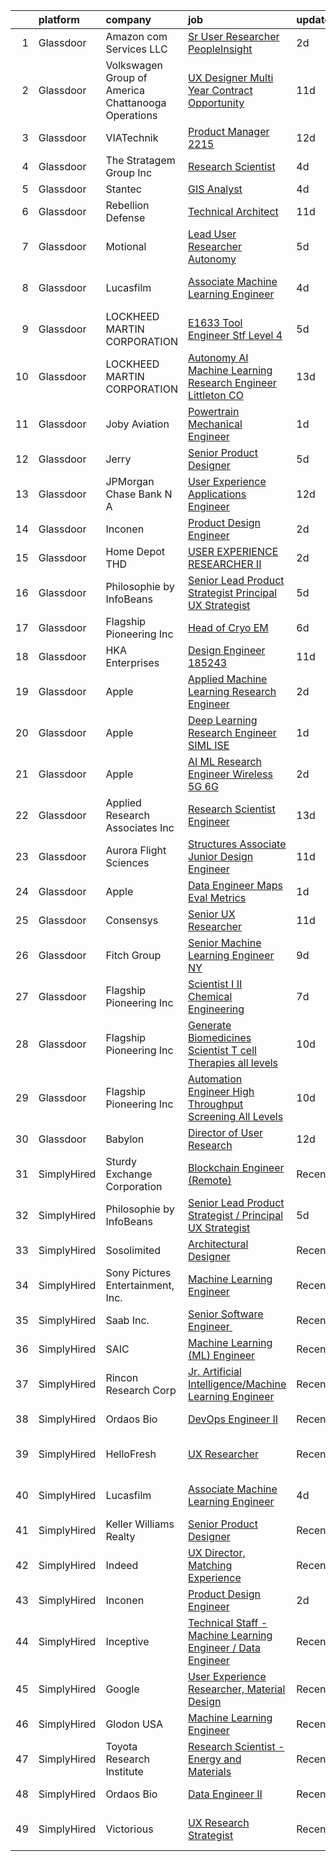 

|    | platform    | company                                              | job                                                                                                                                                                                                                                                                                                                                                                                                                                                                                                                                                                                                                                                                                                                                                                                                                                                                                                                                                                                                                                                                                                                                                                                                                                                                                                                                                           | update_time   | location                  |
|---:|:------------|:-----------------------------------------------------|:--------------------------------------------------------------------------------------------------------------------------------------------------------------------------------------------------------------------------------------------------------------------------------------------------------------------------------------------------------------------------------------------------------------------------------------------------------------------------------------------------------------------------------------------------------------------------------------------------------------------------------------------------------------------------------------------------------------------------------------------------------------------------------------------------------------------------------------------------------------------------------------------------------------------------------------------------------------------------------------------------------------------------------------------------------------------------------------------------------------------------------------------------------------------------------------------------------------------------------------------------------------------------------------------------------------------------------------------------------------|:--------------|:--------------------------|
|  1 | Glassdoor   | Amazon com Services LLC                              | [Sr  User Researcher  PeopleInsight](https://www.glassdoor.com/partner/jobListing.htm?pos=116&ao=1136043&s=58&guid=0000018137c5f1479fa7c2451fa4144c&src=GD_JOB_AD&t=SR&vt=w&cs=1_9ac07383&cb=1654498128509&jobListingId=1007916745090&jrtk=3-0-1g4rsbsbfmfpr801-1g4rsbsbsi6h6800-dd6cd1186289d83a-)                                                                                                                                                                                                                                                                                                                                                                                                                                                                                                                                                                                                                                                                                                                                                                                                                                                                                                                                                                                                                                                           | 2d            | Seattle, WA               |
|  2 | Glassdoor   | Volkswagen Group of America   Chattanooga Operations | [UX Designer  Multi Year Contract Opportunity ](https://www.glassdoor.com/partner/jobListing.htm?pos=119&ao=1136043&s=58&guid=0000018137c5f1479fa7c2451fa4144c&src=GD_JOB_AD&t=SR&vt=w&cs=1_e8bd1153&cb=1654498128512&jobListingId=1007893331255&jrtk=3-0-1g4rsbsbfmfpr801-1g4rsbsbsi6h6800-7fbc0297cae1dc83-)                                                                                                                                                                                                                                                                                                                                                                                                                                                                                                                                                                                                                                                                                                                                                                                                                                                                                                                                                                                                                                                | 11d           | Belmont, CA               |
|  3 | Glassdoor   | VIATechnik                                           | [Product Manager   2215](https://www.glassdoor.com/partner/jobListing.htm?pos=120&ao=1136043&s=58&guid=0000018137c5f1479fa7c2451fa4144c&src=GD_JOB_AD&t=SR&vt=w&ea=1&cs=1_d8c60da4&cb=1654498128512&jobListingId=1007887880520&jrtk=3-0-1g4rsbsbfmfpr801-1g4rsbsbsi6h6800-a41e3ffbc589687c-)                                                                                                                                                                                                                                                                                                                                                                                                                                                                                                                                                                                                                                                                                                                                                                                                                                                                                                                                                                                                                                                                  | 12d           | Denver, CO                |
|  4 | Glassdoor   | The Stratagem Group  Inc                             | [Research Scientist](https://www.glassdoor.com/partner/jobListing.htm?pos=127&ao=1136043&s=58&guid=0000018137c5f1479fa7c2451fa4144c&src=GD_JOB_AD&t=SR&vt=w&cs=1_1c80b685&cb=1654498128514&jobListingId=1007910164069&jrtk=3-0-1g4rsbsbfmfpr801-1g4rsbsbsi6h6800-b331ae1f868b49f6-)                                                                                                                                                                                                                                                                                                                                                                                                                                                                                                                                                                                                                                                                                                                                                                                                                                                                                                                                                                                                                                                                           | 4d            | Aurora, CO                |
|  5 | Glassdoor   | Stantec                                              | [GIS Analyst](https://www.glassdoor.com/partner/jobListing.htm?pos=125&ao=1136043&s=58&guid=0000018137c5f1479fa7c2451fa4144c&src=GD_JOB_AD&t=SR&vt=w&cs=1_91b567d4&cb=1654498128513&jobListingId=1007910179307&jrtk=3-0-1g4rsbsbfmfpr801-1g4rsbsbsi6h6800-8ad48df3a3a816c1-)                                                                                                                                                                                                                                                                                                                                                                                                                                                                                                                                                                                                                                                                                                                                                                                                                                                                                                                                                                                                                                                                                  | 4d            | Laurel, MD                |
|  6 | Glassdoor   | Rebellion Defense                                    | [Technical Architect](https://www.glassdoor.com/partner/jobListing.htm?pos=121&ao=1136043&s=58&guid=0000018137c5f1479fa7c2451fa4144c&src=GD_JOB_AD&t=SR&vt=w&cs=1_871af4cf&cb=1654498128512&jobListingId=1007893476393&jrtk=3-0-1g4rsbsbfmfpr801-1g4rsbsbsi6h6800-962b39969fa69237-)                                                                                                                                                                                                                                                                                                                                                                                                                                                                                                                                                                                                                                                                                                                                                                                                                                                                                                                                                                                                                                                                          | 11d           | Washington, DC            |
|  7 | Glassdoor   | Motional                                             | [Lead User Researcher   Autonomy](https://www.glassdoor.com/partner/jobListing.htm?pos=113&ao=1136043&s=58&guid=0000018137c5f1479fa7c2451fa4144c&src=GD_JOB_AD&t=SR&vt=w&cs=1_06939aba&cb=1654498128508&jobListingId=1007905971375&jrtk=3-0-1g4rsbsbfmfpr801-1g4rsbsbsi6h6800-d1028d1005647685-)                                                                                                                                                                                                                                                                                                                                                                                                                                                                                                                                                                                                                                                                                                                                                                                                                                                                                                                                                                                                                                                              | 5d            | Boston, MA                |
|  8 | Glassdoor   | Lucasfilm                                            | [Associate Machine Learning Engineer](https://www.glassdoor.com/partner/jobListing.htm?pos=108&ao=1136043&s=58&guid=0000018137c5f1479fa7c2451fa4144c&src=GD_JOB_AD&t=SR&vt=w&cs=1_3a0c6a42&cb=1654498128508&jobListingId=1007909774184&jrtk=3-0-1g4rsbsbfmfpr801-1g4rsbsbsi6h6800-365b1ae98bce8469-)                                                                                                                                                                                                                                                                                                                                                                                                                                                                                                                                                                                                                                                                                                                                                                                                                                                                                                                                                                                                                                                          | 4d            | San Francisco, CA         |
|  9 | Glassdoor   | LOCKHEED MARTIN CORPORATION                          | [E1633 Tool Engineer  Stf   Level 4 ](https://www.glassdoor.com/partner/jobListing.htm?pos=112&ao=1136043&s=58&guid=0000018137c5f1479fa7c2451fa4144c&src=GD_JOB_AD&t=SR&vt=w&cs=1_c06ea85f&cb=1654498128508&jobListingId=1007907634061&jrtk=3-0-1g4rsbsbfmfpr801-1g4rsbsbsi6h6800-6b63e83b03d82390-)                                                                                                                                                                                                                                                                                                                                                                                                                                                                                                                                                                                                                                                                                                                                                                                                                                                                                                                                                                                                                                                          | 5d            | Palmdale, CA              |
| 10 | Glassdoor   | LOCKHEED MARTIN CORPORATION                          | [Autonomy AI Machine Learning Research Engineer Littleton  CO](https://www.glassdoor.com/partner/jobListing.htm?pos=130&ao=1136043&s=58&guid=0000018137c5f1479fa7c2451fa4144c&src=GD_JOB_AD&t=SR&vt=w&cs=1_2e16394b&cb=1654498128514&jobListingId=1007887216642&jrtk=3-0-1g4rsbsbfmfpr801-1g4rsbsbsi6h6800-6a8ceea435160476-)                                                                                                                                                                                                                                                                                                                                                                                                                                                                                                                                                                                                                                                                                                                                                                                                                                                                                                                                                                                                                                 | 13d           | Littleton, CO             |
| 11 | Glassdoor   | Joby Aviation                                        | [Powertrain Mechanical Engineer](https://www.glassdoor.com/partner/jobListing.htm?pos=110&ao=1136043&s=58&guid=0000018137c5f1479fa7c2451fa4144c&src=GD_JOB_AD&t=SR&vt=w&cs=1_728c8ffc&cb=1654498128508&jobListingId=1007917531129&jrtk=3-0-1g4rsbsbfmfpr801-1g4rsbsbsi6h6800-397db405d18566b0-)                                                                                                                                                                                                                                                                                                                                                                                                                                                                                                                                                                                                                                                                                                                                                                                                                                                                                                                                                                                                                                                               | 1d            | San Carlos, CA            |
| 12 | Glassdoor   | Jerry                                                | [Senior Product Designer](https://www.glassdoor.com/partner/jobListing.htm?pos=124&ao=1136043&s=58&guid=0000018137c5f1479fa7c2451fa4144c&src=GD_JOB_AD&t=SR&vt=w&ea=1&cs=1_4d516c22&cb=1654498128513&jobListingId=1007907523368&jrtk=3-0-1g4rsbsbfmfpr801-1g4rsbsbsi6h6800-cfc33c90aad0e840-)                                                                                                                                                                                                                                                                                                                                                                                                                                                                                                                                                                                                                                                                                                                                                                                                                                                                                                                                                                                                                                                                 | 5d            | New York, NY              |
| 13 | Glassdoor   | JPMorgan Chase Bank  N A                             | [User Experience   Applications Engineer](https://www.glassdoor.com/partner/jobListing.htm?pos=128&ao=1136043&s=58&guid=0000018137c5f1479fa7c2451fa4144c&src=GD_JOB_AD&t=SR&vt=w&cs=1_5d807d9a&cb=1654498128514&jobListingId=1007890804984&jrtk=3-0-1g4rsbsbfmfpr801-1g4rsbsbsi6h6800-9098bde26e55304b-)                                                                                                                                                                                                                                                                                                                                                                                                                                                                                                                                                                                                                                                                                                                                                                                                                                                                                                                                                                                                                                                      | 12d           | Apple Valley, CA          |
| 14 | Glassdoor   | Inconen                                              | [Product Design Engineer](https://www.glassdoor.com/partner/jobListing.htm?pos=106&ao=1110586&s=58&guid=0000018137c5f1479fa7c2451fa4144c&src=GD_JOB_AD&t=SR&vt=w&ea=1&cs=1_4fe1b1a1&cb=1654498128508&jobListingId=1007916221903&cpc=334ABAF5D42DC775&jrtk=3-0-1g4rsbsbfmfpr801-1g4rsbsbsi6h6800-0898e459a227f9a5--6NYlbfkN0A2eiDHKGU7U6rrrQKCgBk6jrNP68ReN3vHrO7ZLZ1sngQv2h8fBEee2rI4peH_rya-nkxawRXnsBe4Jh5Kf48rv9uriRJMFdDcjy68yFf7PLSVDn7c95O6C6bg0Yh69YcPPfWCNGqGHqshm1lCdZqEzrHor5FJb2eTEGZUbZpAi0eXl0lKWycT0jSzs-OP7FcD4NR81RQ_bwfrQWnj1ZMT8-eFxGUncTI1gKMD2cj-YN0LOyqYu9SEVH7zUm9UlOHa2hhpNQxjt78uDS-ZZOEDUQ4RQJauzFkBsABI3q6X4fWEzfWGSP6nzEgc7JuCwGkx7_QaTJ5IjI8jSnJE6mOlaQ9JveujPks9eLJZhsysLCXjblJLrQGCSmoBMsv9ZKxj883HSDcRwOFPP7PRWL8V32L9DHRzNtKZWxapfZ83yEA4_S_JmIhNg4lAJxcq-E7FrRWxjeqm9Zk5yZW1ayseJhhAecRfnc_1tgFPpNaqdlyQ_GQxJPkLKyNGW1W5Baefk0HF1VWzKQ%3D%3D)                                                                                                                                                                                                                                                                                                                                                                                                                                                                                | 2d            | Remote                    |
| 15 | Glassdoor   | Home Depot   THD                                     | [USER EXPERIENCE RESEARCHER II](https://www.glassdoor.com/partner/jobListing.htm?pos=117&ao=1136043&s=58&guid=0000018137c5f1479fa7c2451fa4144c&src=GD_JOB_AD&t=SR&vt=w&cs=1_8d140a2e&cb=1654498128509&jobListingId=1007916312296&jrtk=3-0-1g4rsbsbfmfpr801-1g4rsbsbsi6h6800-4d4eeb5378b0fa9e-)                                                                                                                                                                                                                                                                                                                                                                                                                                                                                                                                                                                                                                                                                                                                                                                                                                                                                                                                                                                                                                                                | 2d            | Atlanta, GA               |
| 16 | Glassdoor   | Philosophie by InfoBeans                             | [Senior Lead Product Strategist   Principal UX Strategist](https://www.glassdoor.com/partner/jobListing.htm?pos=101&ao=1110586&s=58&guid=0000018137c5f1479fa7c2451fa4144c&src=GD_JOB_AD&t=SR&vt=w&ea=1&cs=1_1f69ab33&cb=1654498128507&jobListingId=1007907137731&cpc=D1CBE86395A4E5A8&jrtk=3-0-1g4rsbsbfmfpr801-1g4rsbsbsi6h6800-1a333287eb6deaaa--6NYlbfkN0CxNHn9w-jtTWe_RZttFxaIHe43K21EFyXUp6qq9_pyzrZZY9ivqOpdKIyiJzdWH-nQ-RPjVGSBnzSmPzeCMii3BL9Mo8-SWwWL7qcZGyL3z_15o2NiBZfW8Ove-Gw6KLaAJJKwg-N3fR-2EEY7gLdwo-x5O8k9f8739uFyAEEAvpK45WhN1mmk7v5SsY_1zeC3-841h50k81Jl8O8Wjeot6gg1AEEGJhMwwHg-rN0rXY9lGl3wZBayR6GNswJFiCShKVmR5lfCvEDzBAhfBbht8EZJjPYmNh-GmdNDzTZLoUY18jRMYYR2glIFcInAV7GwELIDKp3S-iV7zpDzQmY-5H3Rkno7OLwmlg6v31w84lUdOZzKKc4-WOiGv0Yu7TIYl-otWTe832lNsRSrXYo4qDfqFxWv7tUWqyLuiNTufzu4XQvWpypxjztpGUoIvMhQD3cOdrX8QUUraQ8W5CFOkRp1iTNb52KknXDuYgm2jfWb-CnSXwiGsOPzhABwVSHeXu7OrOTLbA%3D%3D)                                                                                                                                                                                                                                                                                                                                                                                                                                               | 5d            | Remote                    |
| 17 | Glassdoor   | Flagship Pioneering  Inc                             | [Head of Cryo EM](https://www.glassdoor.com/partner/jobListing.htm?pos=123&ao=1136043&s=58&guid=0000018137c5f1479fa7c2451fa4144c&src=GD_JOB_AD&t=SR&vt=w&ea=1&cs=1_a44a4cab&cb=1654498128513&jobListingId=1007902849397&jrtk=3-0-1g4rsbsbfmfpr801-1g4rsbsbsi6h6800-dd3911fade885421-)                                                                                                                                                                                                                                                                                                                                                                                                                                                                                                                                                                                                                                                                                                                                                                                                                                                                                                                                                                                                                                                                         | 6d            | Boston, MA                |
| 18 | Glassdoor   | HKA Enterprises                                      | [Design Engineer 185243](https://www.glassdoor.com/partner/jobListing.htm?pos=102&ao=1110586&s=58&guid=0000018137c5f1479fa7c2451fa4144c&src=GD_JOB_AD&t=SR&vt=w&ea=1&cs=1_4cbc15b4&cb=1654498128507&jobListingId=1007892467930&cpc=AECEB822CA110EBC&jrtk=3-0-1g4rsbsbfmfpr801-1g4rsbsbsi6h6800-fe97b052e17de859--6NYlbfkN0D2Zbx9XuZiwQ79GU-6D-_G_OF5jUrh-BR5XA-QHW_xVFUt0QWVNGr_bA4MiO56m0Mzqr1cb3QAfitC3gh3pb00V-oR0yY35E0N180RjrFVizEgrAA2HwlSVy1Bpo-bJ2nBWYMzGJ4-gWRxXRvNY7CWJOngnYx-4hHwSKDfB8ayHJe8IzYg9mKoOxaHJxuvU4Qg6ZfISLYDA5sWjNoHFvdjFkI74IblMcgawT-Dz_hXTULsIzd-WpG8yrdLgcpxXxMdPpSgYLCb9RQYMcXJusv7x-nKEC7FY1JcAv5SHQCzSyzk__pdJ89thVkllE3tuMLVBSt-xlZY_SeiLeCbGK764na5Sh3GYHxzuYe-JxMXTg4EQe_PMoVYUhZ2ajYgofY7BycJE-Hs5jkgTaZQrqNKHTr_w33BcweyodVep_4gGV8W84FNPCeiGp0iFZE5yhimoqpjiXmZXkwvKmYrz3rBj1Oq-RdaxfL8QhBrnSbHtC9LQNVyqTag0uVqkgx96hlUXYWDOGrvLj93ev1emD1N)                                                                                                                                                                                                                                                                                                                                                                                                                                                                             | 11d           | Windsor Locks, CT         |
| 19 | Glassdoor   | Apple                                                | [Applied Machine Learning Research Engineer](https://www.glassdoor.com/partner/jobListing.htm?pos=103&ao=1110586&s=58&guid=0000018137c5f1479fa7c2451fa4144c&src=GD_JOB_AD&t=SR&vt=w&cs=1_4c2ed1da&cb=1654498128507&jobListingId=1007917013294&cpc=C4A69CCDBB3B9599&jrtk=3-0-1g4rsbsbfmfpr801-1g4rsbsbsi6h6800-6eaff0caedf3d3aa--6NYlbfkN0BvKrLyj5gPmtZO9T8euul8TCxuuKNOtzRJOomxnwSEodTz2Bc-sPZl8WPllYOnI2gKGmARVlNo3tiEnssU5vPmJwXHwSAlt66eqnbfo4GgjKIZvtjLDE6pzjk41SR5pJmmiirnTxx-iS-V8aOG3p7PcTtWPep2nTSiz8EcYiUKas7f59Vcj9NX_eYPksws_66yaXvK9e7ab51JsQNLsM0h6P4a_fxDxN-xesuwKPWpOE3HgfM6zZlxQoRrq5TdtiQgtw-MFmhJgAkE_MngelKXcVu7TcSpD8r8_Zw3bisdYAMjjUAL8PazKmhtVfvTHrNhloTK4_kHBjUV02x6a08JGMzbnUZxQ9_0I2JHUFfYc2wNG9LfRD0CnMlbZH0WS4l57ca5NTsKF1koNEpRR7iAKqOquFX1EcQ3iVmk7_6v2c0fCPEsuR6eAf0G0eagUzQUNgTVm-v-N4Oc4Et22vUSG3EjpZGZtOzN9t47myUvxsYVl0WrL72oKHIph-FAZw_kultRQ5AKx6Rd5deEYrY2WAO4rP5vwJCa8QW5YfaO49wrNwov2iQ4WjPsLkUNuwTWYMsu99qY1UxwsedniSuQ6Jkcy0fSm126DJX_TSswG5NcUmeLEv1w12_UJl3u-H8njrF7BxQbbUR_jGHRFSzwvgmT1hgB6AnEkSxxo2yFc7odeHnXuPLOCsuo-e1orj95eh4r7zZC3_QAg1eQm37uM3WVpeuQfkfIDGNpuehnDrOQsWs-6rGohiR9BCMtb0elVB5PXt7le5gdEjQGAjZ_dZHGgCZmYuQRF9Iaa35Q0LYXMhrX13XusjokTr1UlSmIhFVfqcnw-G6ex9uOasbnN5hQUZgT1XvuBjaZ3Itx4ZjXRUzzbtgdDaqeF4ONZhtM2l_PXomG_z7_nXT2LB1nnmWmoBHoIIJ1TufD-rUDsov9HJ1TtuXgFPI6e9BwCvButVpY6OEaig%3D%3D)  | 2d            | San Diego, CA             |
| 20 | Glassdoor   | Apple                                                | [Deep Learning Research Engineer   SIML  ISE](https://www.glassdoor.com/partner/jobListing.htm?pos=104&ao=1110586&s=58&guid=0000018137c5f1479fa7c2451fa4144c&src=GD_JOB_AD&t=SR&vt=w&cs=1_3abdb38b&cb=1654498128507&jobListingId=1007918146625&cpc=AC285F3A3ECA6BB0&jrtk=3-0-1g4rsbsbfmfpr801-1g4rsbsbsi6h6800-aef0e328a3454605--6NYlbfkN0BvKrLyj5gPmtZO9T8euul8TCxuuKNOtzRJOomxnwSEodTz2Bc-sPZlt2Zgji_QUXEFsEli8WvvjyjdOY3BJ5TypW401HclQw2gcfBougrf9-3i5iBYsJrJeTWX2UR1I4Pqja-jqcMzqNdQNRGNrm5bK1hOXoexUPoxMKkASaspgDLRFZw4k2ZV_hOatjLwHotPbRhvVBLPCfk1rL8vfrsg1lXOB0Do8uIcQ93qkpb-YVDANP7DqyNtMxsspd2SIjfJ6zgcYKssTT4mKm6j2CztTZUZfyv4W0kSvjZrxUSpBfVGeNe-FKCqFLBvMEM4NVJCb5d902SLimHiHDgDbM5GhJ_piYAuAfEcJlWRpv7JwEgRddACNk2Hf6DkLpTlYkbjxukkjp66Bye2QeTMIoHvH904nDXOgZyAipKBJ6Nkn7i_2Yd5Pj9laVenWOar5LnLQcr_QkUNW3Ixlc1QyLSWdCOSar0SHsTaT9shBC4URswK5q3KIlBvDveCEntRRdypEvN6pPRnx7QranJ005rLFMMuMD8BhpIblnRwHz6DM5be-7zmNxCutSGgkfD4-OUPDM-S9pWYdKnT4r4N6RZkYsXBpuZxA5AEd2FQGzVRxGFFqQigMZ_MvmyAhwAu0LLPvrk5-Xzmf-LXTz9J6EyiGmivXJgd0wfm0ga2X4hhZWTzxluv_qmJmLNaUk48kE2mojNWIqeIH3ywyjDWnI75FJTt2xRzRPMlbUJMKqDVx43Up2f2ospIJzv3H5XysU1D7efqYU9lJ5p4YIXy51sQ8mcQ3DvFrBORNTYfPKNQMUt04eLAdx9UigX8PSJS4FfbZmT1Qvlt_rVsYqfZiOS0cwqVbQTVOab54SAlmXDivzKkr09vR6vETXr6LaUjLaAl4--0iGt9-J7QXaa1ir7jC3z7IEL3isiwsvog6ZTvLXdi9xUsvdjxnF-eysDZPuedD6J7SwtkDg%3D%3D) | 1d            | Cupertino, CA             |
| 21 | Glassdoor   | Apple                                                | [AI ML Research Engineer   Wireless 5G 6G](https://www.glassdoor.com/partner/jobListing.htm?pos=105&ao=1110586&s=58&guid=0000018137c5f1479fa7c2451fa4144c&src=GD_JOB_AD&t=SR&vt=w&cs=1_16cc432d&cb=1654498128507&jobListingId=1007917016733&cpc=2CAED5C921A5F994&jrtk=3-0-1g4rsbsbfmfpr801-1g4rsbsbsi6h6800-17445b7ea288d586--6NYlbfkN0BvKrLyj5gPmtZO9T8euul8TCxuuKNOtzRJOomxnwSEodTz2Bc-sPZlO_uSwsktAegDR1oWscXc67eE4CiFNyZ0mIKQl9ByOvGBNgGFfJY4LL8VQDNrrpHfr8kMwwc_dqYVi2EYiADMf1dviA4wXfGyFv4i2zAvnrE6_p0rIr8xwMZ9zp7ID3s1uP_LD48PdbOmMAHuegErykn5zM1wv4mGO64_xO5LRbRta5a9AGPyPOjkitv5bj2aXkYRduwdNLy8KAeH8jVaUy1w_XHGf5rxfx_L8J7fT-3A1COSg4qo8ltlwglHmZybXUSP1NHRTY8Z2lwtHkcoy33FezBvITVwT3yZkmnnWYmGIAa1rV3N6ZOpZ5pfpnjqwuzK1G4OwdBjFz4TTN_8cxafLExOFvmKr6S0celjOUQk6VuoHP4pg-swNMq5ZOMa0PdQ8O06_GtqpphkEcukfIlKpJRTyhRvEoSzaCYlBFniJyDF0Z4KtDfYIoJxTbjj3HFD3-3jeGBxj74KM2OzaP_FCG6g_UdTYTlFNxrFi1Zz8qVOB2lLRfQuCnUUZ2DZCpdvwJGynPUdTaZ2dJ8OkT9UAnF1_cSQ_GwpqNXh9wPMU-E3Q8zNiNOsil26P3EEA7iCWuKhgS0pZ2OCAsas47wO3tkQD1XCtxQyTQFLuz7DmRueMh-aAsSkdrxjDlMIaOgWUHcxIsXk0dwG2IncXBiEqO5yQHck-yJSAQTYb_SZ0QtN6sLSw74yZ2VSjZU4uhmxU0mM1TnotssBFQ4BUh2uv20DzaFC2ztkkYOUsz-t9patzSet4BIyJfrKGBiMAJ_F_XZ7o2ltqea0ae6cxLD0C20UWOisq9-P6d6OIwnEtQj9m-nHj4d2FPK5QedgzZ-F4JKsfS2xM2l7KSu7DHyCw--4YDFGb_TMN0f-n15EpwGwXTLsQiYaciKn6CKdIWVTB9idng4%3D)                  | 2d            | Cupertino, CA             |
| 22 | Glassdoor   | Applied Research Associates  Inc                     | [Research Scientist Engineer](https://www.glassdoor.com/partner/jobListing.htm?pos=118&ao=1136043&s=58&guid=0000018137c5f1479fa7c2451fa4144c&src=GD_JOB_AD&t=SR&vt=w&cs=1_c48d16cb&cb=1654498128509&jobListingId=1007886296275&jrtk=3-0-1g4rsbsbfmfpr801-1g4rsbsbsi6h6800-0f68a5ae031575e7-)                                                                                                                                                                                                                                                                                                                                                                                                                                                                                                                                                                                                                                                                                                                                                                                                                                                                                                                                                                                                                                                                  | 13d           | Randolph, VT              |
| 23 | Glassdoor   | Aurora Flight Sciences                               | [Structures Associate  Junior  Design Engineer](https://www.glassdoor.com/partner/jobListing.htm?pos=111&ao=1136043&s=58&guid=0000018137c5f1479fa7c2451fa4144c&src=GD_JOB_AD&t=SR&vt=w&cs=1_fc4b3e78&cb=1654498128508&jobListingId=1007892617975&jrtk=3-0-1g4rsbsbfmfpr801-1g4rsbsbsi6h6800-ea6056ace61b396f-)                                                                                                                                                                                                                                                                                                                                                                                                                                                                                                                                                                                                                                                                                                                                                                                                                                                                                                                                                                                                                                                | 11d           | Lucerne, CA               |
| 24 | Glassdoor   | Apple                                                | [Data Engineer  Maps Eval Metrics](https://www.glassdoor.com/partner/jobListing.htm?pos=107&ao=1110586&s=58&guid=0000018137c5f1479fa7c2451fa4144c&src=GD_JOB_AD&t=SR&vt=w&cs=1_52703a3f&cb=1654498128508&jobListingId=1007917744546&cpc=3BA4CE39D5B5DEF5&jrtk=3-0-1g4rsbsbfmfpr801-1g4rsbsbsi6h6800-009bd281a5783807--6NYlbfkN0BvKrLyj5gPmtZO9T8euul8TCxuuKNOtzRJOomxnwSEodTz2Bc-sPZlt2Zgji_QUXGS1RzCARfkxWCq4wnDhCrq9e5Zey1sYgcEBFrVrsIXRzauh38U9padccWMGAxlQ00eSENRAxFRgtyjSazADYqcdeC2FdZxp_DK7LtiVJcAvTn-qlQl8XJscTMnmShvI6MCZxggxXcDX3EtcIsY3oGySfQsCMhcGKDXyQeqXEvF8LbziARbx36mUoDP4-pdNa2RBEnJbY6qB5qCR--iDcYEBjaJzTKXcWXj5AUTM1oMOBXe-cyTHt8pOojmgGJWldGNs4Z908CQIxE0_yBr2tflHmgXwRCoRxXZloTWpNfw6rCNL2JSo0ubYB7tPiKMGlxdN6Gtvq3DjUyH9XznilOqyLmfHQAXBBfROEcjKGseAXIUG-MgzT3nD98UTDkRE47SIz5_CS8MnFS9yRzGo9t5rVGJsKhWH4vSHMtcAH6-Na7A8v-Z-7SSlU9vTb3wwl8CjbLnmoPvSFTileeVHNifKPcVStaK_On8KPtnfhu2W90qGrYHBge5-d8WlfQrIu21g4kA8cP3-PitkhEVnc6nkAxdHgah3vSI3PlSm6FL9ClGzwrBqYHjcC_lld0pXoeHNPkhkNLP7SVv_OlUf0ylPqj4L1XTKEVTvDv1vnR08dLFbTHB2MOmQCUHxbpRi8hGKXawSu1fyt7vgvJO1fOwYikookolurjxPxpCKuUvGfhwhWDP3APE3vLn_WAkCf6MhHnm10iVrOVrg5S1UJqrP0ER-_c97hVY2t412n6NNxSRWXZ7uOdIO0lx32pzSDRYuutHSEL3EeAYoyAJVpCFOKmgaQJFlJWYgOiVZvhXOyoLP8D49ETwoA-ZgzA17KtxCe9L2hhbF_yJG6B35PFX3Y5PNJS4WSDOE7LCs4eZFg%3D%3D)                                            | 1d            | Cupertino, CA             |
| 25 | Glassdoor   | Consensys                                            | [Senior UX Researcher](https://www.glassdoor.com/partner/jobListing.htm?pos=122&ao=1136043&s=58&guid=0000018137c5f1479fa7c2451fa4144c&src=GD_JOB_AD&t=SR&vt=w&ea=1&cs=1_6562802a&cb=1654498128512&jobListingId=1007892717833&jrtk=3-0-1g4rsbsbfmfpr801-1g4rsbsbsi6h6800-8e70b3b65a71fb6c-)                                                                                                                                                                                                                                                                                                                                                                                                                                                                                                                                                                                                                                                                                                                                                                                                                                                                                                                                                                                                                                                                    | 11d           | New York, NY              |
| 26 | Glassdoor   | Fitch Group                                          | [Senior Machine Learning Engineer  NY](https://www.glassdoor.com/partner/jobListing.htm?pos=126&ao=1136043&s=58&guid=0000018137c5f1479fa7c2451fa4144c&src=GD_JOB_AD&t=SR&vt=w&cs=1_7884239e&cb=1654498128514&jobListingId=1007898953459&jrtk=3-0-1g4rsbsbfmfpr801-1g4rsbsbsi6h6800-d634b12528464405-)                                                                                                                                                                                                                                                                                                                                                                                                                                                                                                                                                                                                                                                                                                                                                                                                                                                                                                                                                                                                                                                         | 9d            | New York, NY              |
| 27 | Glassdoor   | Flagship Pioneering  Inc                             | [Scientist I II  Chemical Engineering](https://www.glassdoor.com/partner/jobListing.htm?pos=114&ao=1136043&s=58&guid=0000018137c5f1479fa7c2451fa4144c&src=GD_JOB_AD&t=SR&vt=w&ea=1&cs=1_6827c9c3&cb=1654498128508&jobListingId=1007900532810&jrtk=3-0-1g4rsbsbfmfpr801-1g4rsbsbsi6h6800-91ef91bc5330be86-)                                                                                                                                                                                                                                                                                                                                                                                                                                                                                                                                                                                                                                                                                                                                                                                                                                                                                                                                                                                                                                                    | 7d            | Boston, MA                |
| 28 | Glassdoor   | Flagship Pioneering  Inc                             | [Generate Biomedicines  Scientist  T cell Therapies  all levels ](https://www.glassdoor.com/partner/jobListing.htm?pos=115&ao=1136043&s=58&guid=0000018137c5f1479fa7c2451fa4144c&src=GD_JOB_AD&t=SR&vt=w&ea=1&cs=1_66aaed80&cb=1654498128511&jobListingId=1007895776237&jrtk=3-0-1g4rsbsbfmfpr801-1g4rsbsbsi6h6800-d61dc4e47a827a19-)                                                                                                                                                                                                                                                                                                                                                                                                                                                                                                                                                                                                                                                                                                                                                                                                                                                                                                                                                                                                                         | 10d           | Boston, MA                |
| 29 | Glassdoor   | Flagship Pioneering  Inc                             | [Automation Engineer  High Throughput Screening  All Levels ](https://www.glassdoor.com/partner/jobListing.htm?pos=109&ao=1136043&s=58&guid=0000018137c5f1479fa7c2451fa4144c&src=GD_JOB_AD&t=SR&vt=w&cs=1_99dd102f&cb=1654498128508&jobListingId=1007895545949&jrtk=3-0-1g4rsbsbfmfpr801-1g4rsbsbsi6h6800-e0f244bba9fda257-)                                                                                                                                                                                                                                                                                                                                                                                                                                                                                                                                                                                                                                                                                                                                                                                                                                                                                                                                                                                                                                  | 10d           | Boston, MA                |
| 30 | Glassdoor   | Babylon                                              | [Director of User Research](https://www.glassdoor.com/partner/jobListing.htm?pos=129&ao=1136043&s=58&guid=0000018137c5f1479fa7c2451fa4144c&src=GD_JOB_AD&t=SR&vt=w&ea=1&cs=1_5614cf27&cb=1654498128514&jobListingId=1007889261129&jrtk=3-0-1g4rsbsbfmfpr801-1g4rsbsbsi6h6800-2f6580993064ae31-)                                                                                                                                                                                                                                                                                                                                                                                                                                                                                                                                                                                                                                                                                                                                                                                                                                                                                                                                                                                                                                                               | 12d           | Austin, TX                |
| 31 | SimplyHired | Sturdy Exchange Corporation                          | [Blockchain Engineer (Remote)](https://www.simplyhired.com/job/EX4Tprg-Br7x4iaHJdOtyCi3WWTkQ9XlnoiScmX_0mHqKpcQzAvCeg?q=generative+engineer)                                                                                                                                                                                                                                                                                                                                                                                                                                                                                                                                                                                                                                                                                                                                                                                                                                                                                                                                                                                                                                                                                                                                                                                                                  | Recently      | Remote                    |
| 32 | SimplyHired | Philosophie by InfoBeans                             | [Senior Lead Product Strategist / Principal UX Strategist](https://www.simplyhired.com/job/mvyUVcTGuZowoFkIAC_5kMU1aRWdrf8Zh1EYBn6nD86NVUI0gMkyOw?q=generative+engineer)                                                                                                                                                                                                                                                                                                                                                                                                                                                                                                                                                                                                                                                                                                                                                                                                                                                                                                                                                                                                                                                                                                                                                                                      | 5d            | Remote                    |
| 33 | SimplyHired | Sosolimited                                          | [Architectural Designer](https://www.simplyhired.com/job/1wnZZjS_T2B-Khb33FLg8m5W26VpFJO-O7M0joPbDLzOi2-l3WqCTg?q=generative+engineer)                                                                                                                                                                                                                                                                                                                                                                                                                                                                                                                                                                                                                                                                                                                                                                                                                                                                                                                                                                                                                                                                                                                                                                                                                        | Recently      | Boston, MA                |
| 34 | SimplyHired | Sony Pictures Entertainment, Inc.                    | [Machine Learning Engineer](https://www.simplyhired.com/job/1mkmtfVm38EXu_WCSks_O1UMMVKAqKz4u6-x3sE7hm3GuXwOE4k48w?q=generative+engineer)                                                                                                                                                                                                                                                                                                                                                                                                                                                                                                                                                                                                                                                                                                                                                                                                                                                                                                                                                                                                                                                                                                                                                                                                                     | Recently      | Culver City, CA           |
| 35 | SimplyHired | Saab Inc.                                            | [Senior Software Engineer ﻿](https://www.simplyhired.com/job/XGxxSbi_pQmghBTdNfKG3BCaBxwKkfnYwjhpRjm-rIVPcxLAmzaDCg?q=generative+engineer)                                                                                                                                                                                                                                                                                                                                                                                                                                                                                                                                                                                                                                                                                                                                                                                                                                                                                                                                                                                                                                                                                                                                                                                                                    | Recently      | Remote                    |
| 36 | SimplyHired | SAIC                                                 | [Machine Learning (ML) Engineer](https://www.simplyhired.com/job/Tub8Xf_WGjA-5QOm12xen5rMMzm82m4WOypaNDAnZTp1Lz0EtRr-6Q?q=generative+engineer)                                                                                                                                                                                                                                                                                                                                                                                                                                                                                                                                                                                                                                                                                                                                                                                                                                                                                                                                                                                                                                                                                                                                                                                                                | Recently      | Chantilly, VA             |
| 37 | SimplyHired | Rincon Research Corp                                 | [Jr. Artificial Intelligence/Machine Learning Engineer](https://www.simplyhired.com/job/q5tYQEM6AiLWUqE8YasWfcRw18dI26eyHDZB0xy8Q_6w5Pt56vmhUg?q=generative+engineer)                                                                                                                                                                                                                                                                                                                                                                                                                                                                                                                                                                                                                                                                                                                                                                                                                                                                                                                                                                                                                                                                                                                                                                                         | Recently      | Palm Bay, FL +3 locations |
| 38 | SimplyHired | Ordaos Bio                                           | [DevOps Engineer II](https://www.simplyhired.com/job/-EixE0zo7N7VdLa992z23aFz6qtUUkFczlkN5ZXIFpAUv-v3wOxmzg?q=generative+engineer)                                                                                                                                                                                                                                                                                                                                                                                                                                                                                                                                                                                                                                                                                                                                                                                                                                                                                                                                                                                                                                                                                                                                                                                                                            | Recently      | New York, NY              |
| 39 | SimplyHired | HelloFresh                                           | [UX Researcher](https://www.simplyhired.com/job/ZkrA9E8l4My8QqAqWqUAEdLr5nmqu5JtxiXeSy7FTQfowPBEBRx01A?q=generative+engineer)                                                                                                                                                                                                                                                                                                                                                                                                                                                                                                                                                                                                                                                                                                                                                                                                                                                                                                                                                                                                                                                                                                                                                                                                                                 | Recently      | Chicago, IL +2 locations  |
| 40 | SimplyHired | Lucasfilm                                            | [Associate Machine Learning Engineer](https://www.simplyhired.com/job/XJTtzorP-cvC9W-T4C3Nbsj0BMgIlQp6ZwvKdhPLZqUll3uPYTuIAQ?q=generative+engineer)                                                                                                                                                                                                                                                                                                                                                                                                                                                                                                                                                                                                                                                                                                                                                                                                                                                                                                                                                                                                                                                                                                                                                                                                           | 4d            | San Francisco, CA         |
| 41 | SimplyHired | Keller Williams Realty                               | [Senior Product Designer](https://www.simplyhired.com/job/j0nyWMRNxtcQstMHVo3bfqDjeJws-b_GqlnSDyYB7lIYlZcptTnnBQ?q=generative+engineer)                                                                                                                                                                                                                                                                                                                                                                                                                                                                                                                                                                                                                                                                                                                                                                                                                                                                                                                                                                                                                                                                                                                                                                                                                       | Recently      | Remote                    |
| 42 | SimplyHired | Indeed                                               | [UX Director, Matching Experience](https://www.simplyhired.com/job/sw5BXKIGHLd2Ds7sDbFdssgZl76xZ92kSFBfuFjwLwoQlhJSY_kc_Q?q=generative+engineer)                                                                                                                                                                                                                                                                                                                                                                                                                                                                                                                                                                                                                                                                                                                                                                                                                                                                                                                                                                                                                                                                                                                                                                                                              | Recently      | Austin, TX                |
| 43 | SimplyHired | Inconen                                              | [Product Design Engineer](https://www.simplyhired.com/job/a70-eCRz24ZQO3DiYX8BjUkSXpaU7jZTQW5PWdKT9v7dl12yDqbGHg?q=generative+engineer)                                                                                                                                                                                                                                                                                                                                                                                                                                                                                                                                                                                                                                                                                                                                                                                                                                                                                                                                                                                                                                                                                                                                                                                                                       | 2d            | Remote                    |
| 44 | SimplyHired | Inceptive                                            | [Technical Staff - Machine Learning Engineer / Data Engineer](https://www.simplyhired.com/job/nU_pczZ8k_8OLKVUZdqqqLwaQKANdZcg--5NjulzQpo0A-o37XVZkQ?q=generative+engineer)                                                                                                                                                                                                                                                                                                                                                                                                                                                                                                                                                                                                                                                                                                                                                                                                                                                                                                                                                                                                                                                                                                                                                                                   | Recently      | Remote                    |
| 45 | SimplyHired | Google                                               | [User Experience Researcher, Material Design](https://www.simplyhired.com/job/ArVykDMulQk39nZGCUuDK1lJfik1g7ADZ3T_pjyky7YsNkP6WaYxiw?q=generative+engineer)                                                                                                                                                                                                                                                                                                                                                                                                                                                                                                                                                                                                                                                                                                                                                                                                                                                                                                                                                                                                                                                                                                                                                                                                   | Recently      | New York, NY              |
| 46 | SimplyHired | Glodon USA                                           | [Machine Learning Engineer](https://www.simplyhired.com/job/SgF6jz-vuMa0vjkjCGiy73dzNhLzxt0HMKT9usBkrzLcVgla5kpwXQ?q=generative+engineer)                                                                                                                                                                                                                                                                                                                                                                                                                                                                                                                                                                                                                                                                                                                                                                                                                                                                                                                                                                                                                                                                                                                                                                                                                     | Recently      | Remote                    |
| 47 | SimplyHired | Toyota Research Institute                            | [Research Scientist - Energy and Materials](https://www.simplyhired.com/job/BoI-y7VTdci7X-QW4wncS-aEDJrPpz_oMBpUBhmJ2GYUuiMx__zlrA?q=generative+engineer)                                                                                                                                                                                                                                                                                                                                                                                                                                                                                                                                                                                                                                                                                                                                                                                                                                                                                                                                                                                                                                                                                                                                                                                                     | Recently      | Los Altos, CA             |
| 48 | SimplyHired | Ordaos Bio                                           | [Data Engineer II](https://www.simplyhired.com/job/VCPKKm8Ut_7VCp4VfJAAtV760ygqviDFgZ91vPfY0Tu_P5lUwYaPng?q=generative+engineer)                                                                                                                                                                                                                                                                                                                                                                                                                                                                                                                                                                                                                                                                                                                                                                                                                                                                                                                                                                                                                                                                                                                                                                                                                              | Recently      | New York, NY              |
| 49 | SimplyHired | Victorious                                           | [UX Research Strategist](https://www.simplyhired.com/job/wM1mSVIuxP0arBEEKEw8upAoF8Xe5Acczq07ovKTO2SmSKpOzI99eA?q=generative+engineer)                                                                                                                                                                                                                                                                                                                                                                                                                                                                                                                                                                                                                                                                                                                                                                                                                                                                                                                                                                                                                                                                                                                                                                                                                        | Recently      | San Francisco, CA         |